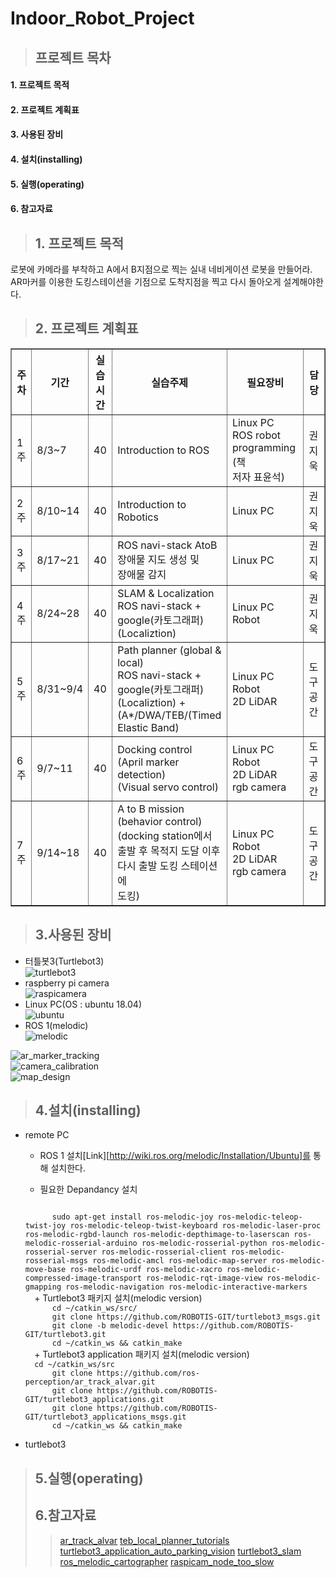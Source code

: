 # Indoor_Robot_Project

>## 프로젝트 목차

#### 1. 프로젝트 목적
#### 2. 프로젝트 계획표
#### 3. 사용된 장비
#### 4. 설치(installing)
#### 5. 실행(operating)
#### 6. 참고자료


> ## 1. 프로젝트 목적

로봇에 카메라를 부착하고 A에서 B지점으로 찍는 실내 네비게이션 로봇을 만들어라. </br>AR마커를 이용한 도킹스테이션을 기점으로 도착지점을 찍고 다시 돌아오게 설계해야한다.

> ## 2. 프로젝트 계획표

<table border="1">
	<th>주차</th>
	<th>기간</th>
    <th>실습</br>시간</th>
    <th>실습주제</th>
    <th>필요장비</th>
    <th>담당</th>
	<tr>
	    <td>1주</td>
	    <td>8/3~7</td>
        <td>40</td>
        <td>Introduction to ROS</td>
        <td>Linux PC </br> ROS robot programming (책</br> 저자 표윤석)</td>
        <td>권지욱</td>
	</tr>
	<tr>
	    <td>2주</td>
	    <td>8/10~14</td>
        <td>40</td>
        <td>Introduction to Robotics</td>
        <td>Linux PC </td>
        <td>권지욱</td>
	</tr>
    <tr>
	    <td>3주</td>
	    <td>8/17~21</td>
        <td>40</td>
        <td>ROS navi-stack AtoB</br> 장애물 지도 생성 및</br> 장애물 감지</td>
        <td>Linux PC</td>
        <td>권지욱</td>
	</tr>
    <tr>
	    <td>4주</td>
	    <td>8/24~28</td>
        <td>40</td>
        <td>SLAM & Localization</br>ROS navi-stack +</br> google(카토그래퍼)</br>(Localiztion)</td>
        <td>Linux PC </br>Robot</td>
        <td>권지욱</td>
	</tr>
    <tr>
	    <td>5주</td>
	    <td>8/31~9/4</td>
        <td>40</td>
        <td>Path planner (global &</br>local)</br>ROS navi-stack +</br> google(카토그래퍼)</br>(Localiztion) +</br>(A*/DWA/TEB/(Timed</br> Elastic Band)</td>
        <td>Linux PC</br>Robot</br>2D LiDAR</td>
        <td>도구공간</td>
	</tr>
    <tr>
	    <td>6주</td>
	    <td>9/7~11</td>
        <td>40</td>
        <td>Docking control</br>(April marker detection)</br>(Visual servo control)</td>
        <td>Linux PC</br>Robot</br>2D LiDAR</br>rgb camera</td>
        <td>도구공간</td>
	</tr>
    <tr>
	    <td>7주</td>
	    <td>9/14~18</td>
        <td>40</td>
        <td>A to B mission</br>(behavior control)</br>(docking station에서</br>출발 후 목적지 도달 이후</br> 다시 출발 도킹 스테이션에</br>도킹)</td>
        <td>Linux PC</br>Robot</br>2D LiDAR</br>rgb camera</td>
        <td>도구공간</td>
	</tr>
</table>

> ## 3.사용된 장비
+ 터틀봇3(Turtlebot3)</br>
![turtlebot3](https://user-images.githubusercontent.com/29765871/94400928-d3867200-01a4-11eb-8527-f40bc9f931c0.jpg)</br>
+ raspberry pi camera</br>
![raspicamera](https://user-images.githubusercontent.com/29765871/94400925-d3867200-01a4-11eb-8a44-bfaabb81b42a.jpg)</br>
+ Linux PC(OS : ubuntu 18.04)</br>
![ubuntu](https://user-images.githubusercontent.com/29765871/94400930-d41f0880-01a4-11eb-80d4-02589925b234.png)</br>
+ ROS 1(melodic)</br>
![melodic](https://user-images.githubusercontent.com/29765871/94400921-d2eddb80-01a4-11eb-98b5-83e3f3dd4acb.jpeg)</br>


![ar_marker_tracking](https://user-images.githubusercontent.com/29765871/94400914-d1241800-01a4-11eb-930b-5832de80b8a0.png)</br>
![camera_calibration](https://user-images.githubusercontent.com/29765871/94400915-d2554500-01a4-11eb-90a8-b994f92cf59f.png)</br>
![map_design](https://user-images.githubusercontent.com/29765871/94400919-d2eddb80-01a4-11eb-9ce0-6abc67c6fc47.jpg)</br>

> ## 4.설치(installing)
+ remote PC</br>
    + ROS 1 설치[Link][http://wiki.ros.org/melodic/Installation/Ubuntu]를 통해 설치한다.

    + 필요한 Depandancy 설치
    <code>
        sudo apt-get install ros-melodic-joy ros-melodic-teleop-twist-joy ros-melodic-teleop-twist-keyboard ros-melodic-laser-proc ros-melodic-rgbd-launch ros-melodic-depthimage-to-laserscan ros-melodic-rosserial-arduino ros-melodic-rosserial-python ros-melodic-rosserial-server ros-melodic-rosserial-client ros-melodic-rosserial-msgs ros-melodic-amcl ros-melodic-map-server ros-melodic-move-base ros-melodic-urdf ros-melodic-xacro ros-melodic-compressed-image-transport ros-melodic-rqt-image-view ros-melodic-gmapping ros-melodic-navigation ros-melodic-interactive-markers
    </code>
    + Turtlebot3 패키지 설치(melodic version)
    <code>
        cd ~/catkin_ws/src/
        git clone https://github.com/ROBOTIS-GIT/turtlebot3_msgs.git
        git clone -b melodic-devel https://github.com/ROBOTIS-GIT/turtlebot3.git
        cd ~/catkin_ws && catkin_make
    </code>
    + Turtlebot3 application 패키지 설치(melodic version)
    <code>
    cd ~/catkin_ws/src
        git clone https://github.com/ros-perception/ar_track_alvar.git
        git clone https://github.com/ROBOTIS-GIT/turtlebot3_applications.git
        git clone https://github.com/ROBOTIS-GIT/turtlebot3_applications_msgs.git
        cd ~/catkin_ws && catkin_make
    </code>
+ turtlebot3
> ## 5.실행(operating)
> ## 6.참고자료
>   >[ar_track_alvar](http://wiki.ros.org/ar_track_alvar)
>   >[teb_local_planner_tutorials](http://wiki.ros.org/teb_local_planner_tutorials)
>   >[turtlebot3_application_auto_parking_vision](https://emanual.robotis.com/docs/en/platform/turtlebot3/applications/)
>   >[turtlebot3_slam](https://emanual.robotis.com/docs/en/platform/turtlebot3/navigation/#run-navigation-nodes)
>   >[ros_melodic_cartographer](https://aur.archlinux.org/packages/ros-melodic-cartographer-ros/)
>   >[raspicam_node_too_slow](https://answers.ros.org/question/289300/very-low-image-publish-rate-from-raspicam_node-over-wifi/)